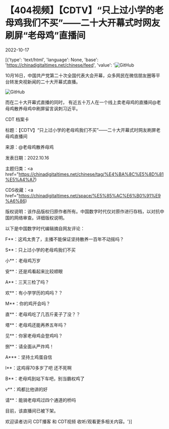 # 【404视频】【CDTV】“只上过小学的老母鸡我们不买”——二十大开幕式时网友刷屏“老母鸡”直播间

2022-10-17

[{'type': 'text/html', 'language': None, 'base': 'https://chinadigitaltimes.net/chinese/feed', 'value': '![GitHub](https://chinadigitaltimes.net/chinese/files/2022/10/老母鸡.png)

10月16日，中国共产党第二十次全国代表大会开幕，众多网民在微信朋友圈等平台转发央视新闻的二十大开幕式直播。

![GitHub](https://chinadigitaltimes.net/chinese/files/2022/10/截屏2022-10-17-15.10.31.png)

而在二十大开幕式直播的同时， 有近五十万人在一个线上卖老母鸡的直播间@老母鸡散养母鸡中刷屏留言讽刺习近平。



CDT 档案卡

标题：【CDTV】“只上过小学的老母鸡我们不买”——二十大开幕式时网友刷屏老母鸡直播间

来源：@老母鸡散养母鸡

发表日期：2022.10.16

主题归类：<a href="https://chinadigitaltimes.net/chinese/tag/%E4%BA%8C%E5%8D%81%E5%A4%A7)

CDS收藏：<a href="https://chinadigitaltimes.net/space/%E5%85%AC%E6%B0%91%E9%A6%86)

版权说明：该作品版权归原作者所有。中国数字时代仅对原作进行存档，以对抗中国的网络审查。详细版权说明。





以下是中国数字时代编辑摘自网友评论：



F**：这鸡太贵了，主播不能保证坚持散养一百年不动摇吗？

S**：只上过小学的老母鸡我们不买

小**：老母鸡万岁

安**：还是鸡看起来比较顺眼

A**：三天三检了吗？

欢**：有小学学历的鸡吗？？

M**：你的鸡开会吗？

直**：老母鸡吃了几百斤麦子了没？？

塔**：老母鸡还能再养五年吗？

见**：你家老母鸡会登鸡吗？

捌**：请全面从严炸鸡！

A***：坚持土鸡蛋自信

I**：这鸡得70多岁了吧 还不死啊

B**：老母鸡到站下车吧，别当霸权鸡了

v**：鸡都比他讲的好

请**：能骑老母鸡过四个通道的桥吗



目前，该直播间已被下架。

欢迎读者访问 CDT播客 和 CDT视频 收听/观看更多相关内容。'}]